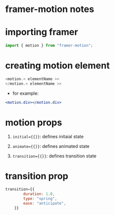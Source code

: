 # framer-motion notes

# importing framer

```js
import { motion } from "framer-motion";
```

# creating motion element

```js
<motion.< elementName >>
</motion.< elementName >>
```

-   for example:

```jsx
<motion.div></motion.div>
```

# motion props

1. `initial={{}}`: defines initaial state

2. `animate={{}}`: defines animated state
3. `transition={{}}`: defines transition state

# transition prop

```jsx
transition={{
        duration: 1.0,
        type: "spring",
        ease: "anticipate",
    }}
```

<!-- TODO: documentation -->
